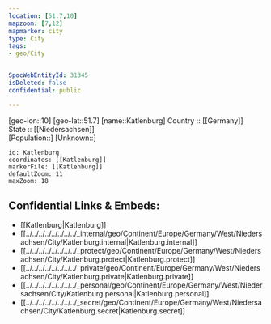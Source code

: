 ```yaml
---
location: [51.7,10] 
mapzoom: [7,12] 
mapmarker: city 
type: City
tags:
- geo/City


SpocWebEntityId: 31345
isDeleted: false
confidential: public

---
```

[geo-lon::10] 
[geo-lat::51.7] 
[name::Katlenburg] 
Country :: [[Germany]]  
State :: [[Niedersachsen]]  
[Population::] 
[Unknown::] 


```leaflet
id: Katlenburg
coordinates: [[Katlenburg]] 
markerFile: [[Katlenburg]] 
defaultZoom: 11 
maxZoom: 18
```


## Confidential Links & Embeds: 
- [[Katlenburg|Katlenburg]]  
- [[../../../../../../../../_internal/geo/Continent/Europe/Germany/West/Niedersachsen/City/Katlenburg.internal|Katlenburg.internal]] 
- [[../../../../../../../../_protect/geo/Continent/Europe/Germany/West/Niedersachsen/City/Katlenburg.protect|Katlenburg.protect]] 
- [[../../../../../../../../_private/geo/Continent/Europe/Germany/West/Niedersachsen/City/Katlenburg.private|Katlenburg.private]] 
- [[../../../../../../../../_personal/geo/Continent/Europe/Germany/West/Niedersachsen/City/Katlenburg.personal|Katlenburg.personal]] 
- [[../../../../../../../../_secret/geo/Continent/Europe/Germany/West/Niedersachsen/City/Katlenburg.secret|Katlenburg.secret]] 
